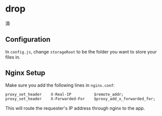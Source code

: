 drop
====

滴

Configuration
-------------

In `config.js`, change `storageRoot` to be the folder you want to store your files in.

Nginx Setup
-----------

Make sure you add the following lines in `nginx.conf`:

```
proxy_set_header    X-Real-IP          $remote_addr;
proxy_set_header    X-Forwarded-For    $proxy_add_x_forwarded_for;
```

This will route the requester's IP address through nginx to the app.
